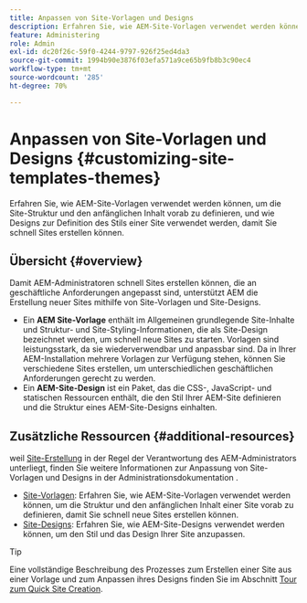 ```yaml
---
title: Anpassen von Site-Vorlagen und Designs
description: Erfahren Sie, wie AEM-Site-Vorlagen verwendet werden können, um die Site-Struktur und den anfänglichen Inhalt vorab zu definieren, und wie Designs zur Definition des Stils einer Site verwendet werden, damit Sie schnell Sites erstellen können.
feature: Administering
role: Admin
exl-id: dc20f26c-59f0-4244-9797-926f25ed4da3
source-git-commit: 1994b90e3876f03efa571a9ce65b9fb8b3c90ec4
workflow-type: tm+mt
source-wordcount: '285'
ht-degree: 70%

---
```


# Anpassen von Site-Vorlagen und Designs {#customizing-site-templates-themes}

Erfahren Sie, wie AEM-Site-Vorlagen verwendet werden können, um die Site-Struktur und den anfänglichen Inhalt vorab zu definieren, und wie Designs zur Definition des Stils einer Site verwendet werden, damit Sie schnell Sites erstellen können.

## Übersicht {#overview}

Damit AEM-Administratoren schnell Sites erstellen können, die an geschäftliche Anforderungen angepasst sind, unterstützt AEM die Erstellung neuer Sites mithilfe von Site-Vorlagen und Site-Designs.

* Ein **AEM Site-Vorlage** enthält im Allgemeinen grundlegende Site-Inhalte und Struktur- und Site-Styling-Informationen, die als Site-Design bezeichnet werden, um schnell neue Sites zu starten. Vorlagen sind leistungsstark, da sie wiederverwendbar und anpassbar sind. Da in Ihrer AEM-Installation mehrere Vorlagen zur Verfügung stehen, können Sie verschiedene Sites erstellen, um unterschiedlichen geschäftlichen Anforderungen gerecht zu werden.
* Ein **AEM-Site-Design** ist ein Paket, das die CSS-, JavaScript- und statischen Ressourcen enthält, die den Stil Ihrer AEM-Site definieren und die Struktur eines AEM-Site-Designs einhalten.

## Zusätzliche Ressourcen {#additional-resources}

weil [Site-Erstellung](/help/sites-cloud/administering/site-creation/create-site.md) in der Regel der Verantwortung des AEM-Administrators unterliegt, finden Sie weitere Informationen zur Anpassung von Site-Vorlagen und Designs in der Administrationsdokumentation .

* [Site-Vorlagen](/help/sites-cloud/administering/site-creation/site-templates.md): Erfahren Sie, wie AEM-Site-Vorlagen verwendet werden können, um die Struktur und den anfänglichen Inhalt einer Site vorab zu definieren, damit Sie schnell neue Sites erstellen können.
* [Site-Designs](/help/sites-cloud/administering/site-creation/site-themes.md): Erfahren Sie, wie AEM-Site-Designs verwendet werden können, um den Stil und das Design Ihrer Site anzupassen.

>[!TIP]
>
>Eine vollständige Beschreibung des Prozesses zum Erstellen einer Site aus einer Vorlage und zum Anpassen ihres Designs finden Sie im Abschnitt [Tour zum Quick Site Creation](/help/journey-sites/quick-site/overview.md).
